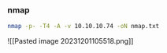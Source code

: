 
### nmap 

```bash
nmap -p- -T4 -A -v 10.10.10.74 -oN nmap.txt
```
![[Pasted image 20231201105518.png]]

